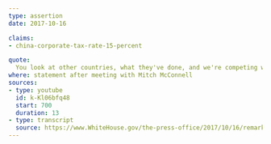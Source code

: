 ```yaml
---
type: assertion
date: 2017-10-16

claims:
- china-corporate-tax-rate-15-percent

quote:
  You look at other countries, what they've done, and we're competing with other countries. When China is at 15%, when I hear that Ireland is going to be reducing their corporate rates to 8% from 12%.
where: statement after meeting with Mitch McConnell
sources:
- type: youtube
  id: k-Kl06bfq48
  start: 700
  duration: 13
- type: transcript
  source: https://www.WhiteHouse.gov/the-press-office/2017/10/16/remarks-president-trump-and-senate-majority-leader-mitch-mcconnell-joint
---
```

